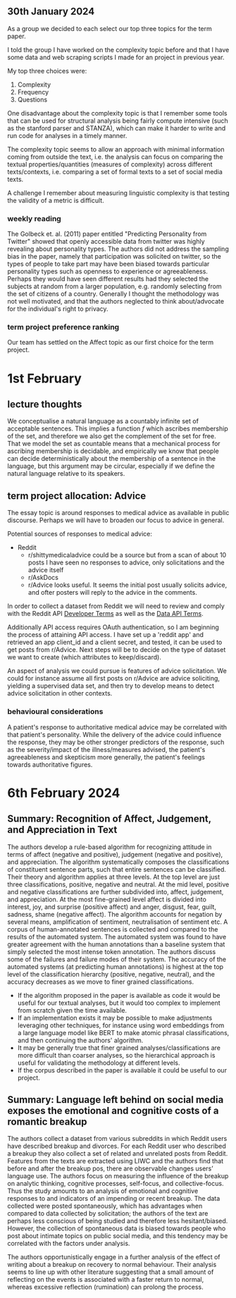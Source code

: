 
## 30th January 2024
As a group we decided to each select our top three topics
for the term paper.

I told the group I have worked on the complexity topic before
and that I have some data and web scraping scripts I made
for an project in previous year.

My top three choices were:
1. Complexity
2. Frequency
3. Questions

One disadvantage about the complexity topic is that I remember
some tools that can be used for structural analysis being fairly
compute intensive (such as the stanford parser and STANZA),
which can make it harder to
write and run code for
analyses in a timely manner.

The complexity topic seems to allow an approach
with minimal information coming from outside the text,
i.e. the analysis can focus on comparing the textual properties/quantities
(measures of complexity) across different texts/contexts,
i.e. comparing a set of formal texts to a set of social media texts.

A challenge I remember about measuring linguistic complexity is that
testing the validity of a metric is difficult.

### weekly reading
The Golbeck et. al. (2011) paper entitled "Predicting Personality from Twitter"
showed that openly accessible data from twitter was highly
revealing about personality types.
The authors did not address the sampling bias in the paper,
namely that participation was solicited on twitter,
so the types of people to take part may have been biased
towards particular personality types such as openness
to experience or agreeableness. 
Perhaps they would have seen different results had they
selected the subjects at random from a larger population,
e.g. randomly selecting from the set of citizens of a country.
Generally I thought the methodology was
not well motivated, and that the authors neglected to
think about/advocate for the individual's right to privacy.

### term project preference ranking
Our team has settled on the Affect topic as our first choice for the term project.

# 1st February
## lecture thoughts
We conceptualise a natural language as a countably infinite set of acceptable sentences.
This implies a function $f$ which ascribes membership of the set, and therefore
we also get the complement of the set for free.
That we model the set as countable means that a mechanical process for ascribing membership is decidable,
and empirically we know that people can decide deterministically about the membership of a sentence in the language,
but this argument may be circular, especially if we define the natural language relative to its speakers.

## term project allocation: Advice
The essay topic is around responses to medical advice
as available in public discourse.
Perhaps we will have to broaden our focus to advice in general.

Potential sources of responses to medical advice:

  - Reddit
    - r/shittymedicaladvice could be a source but from a scan of about 10 posts I have seen no responses to advice, only solicitations and the advice itself
    - r/AskDocs
    - r/Advice looks useful. It seems the initial post usually solicits advice, and ofter posters will reply to the advice in the comments.

In order to collect a dataset from Reddit we will need to review and comply with the Reddit API
[Developer Terms](https://www.redditinc.com/policies/developer-terms)
as well as the [Data API Terms](https://www.redditinc.com/policies/data-api-terms).

Additionally API access requires OAuth authentication, so I am beginning the process of attaining API access.
I have set up a 'reddit app' and retrieved an app client_id and a client secret, and tested, it can be used to get posts from r/Advice.
Next steps will be to decide on the type of dataset we want to create (which attributes to keep/discard).

An aspect of analysis we could pursue is features of advice solicitation. We could for instance assume all first posts on r/Advice are advice soliciting, yielding a supervised data set, and then try to develop means to detect advice solicitation in other contexts.

### behavioural considerations
A patient's response to authoritative medical advice may be correlated with
that patient's personality.
While the delivery of the advice could influence the response,
they may be other stronger predictors of the response,
such as the severity/impact of the illness/measures advised,
the patient's agreeableness and skepticism more generally,
the patient's feelings towards authoritative figures.

# 6th February 2024

## Summary: Recognition of Affect, Judgement, and Appreciation in Text
The authors develop a rule-based algorithm for recognizing attitude in terms of affect (negative and positive), judgement (negative and positive), and appreciation. The algorithm systematically composes the classifications of constituent sentence parts, such that entire sentences can be classified. Their theory and algorithm applies at three levels. At the top level are just three classifications, positive, negative and neutral. At the mid level, positive and negative classifications are further subdivided into, affect, judgement, and appreciation. At the most fine-grained level affect is divided into interest, joy, and surprise (positive affect) and anger, disgust, fear, guilt, sadness, shame (negative affect). The algorithm accounts for negation by several means, amplification of sentiment, neutralisation of sentiment etc. A corpus of human-annotated sentences is collected and compared to the results of the automated system. The automated system was found to have greater agreement with the human annotations than a baseline system that simply selected the most intense token annotation. The authors discuss some of the failures and failure modes of their system. The accuracy of the automated systems (at predicting human annotations) is highest at the top level of the classification hierarchy (positive, negative, neutral), and the accuracy decreases as we move to finer grained classifications.

- If the algorithm proposed in the paper is available as code it would be useful for our textual analyses, but it would too complex to implement from scratch given the time available.
- If an implementation exists it may be possible to make adjustments leveraging other techniques, for instance using word embeddings from a large language model like BERT to make atomic phrasal classifications, and then continuing the authors' algorithm.
- It may be generally true that finer grained analyses/classifications are more difficult than coarser analyses, so the hierarchical approach is useful for validating the methodology at different levels.
- If the corpus described in the paper is available it could be useful to our project.

## Summary: Language left behind on social media exposes the emotional and cognitive costs of a romantic breakup
The authors collect a dataset from various subreddits in which Reddit users have described breakup and divorces. For each Reddit user who described a breakup they also collect a set of related and unrelated posts from Reddit. Features from the texts are extracted using LIWC and the authors find that before and after the breakup pos, there are observable changes users’ language use. The authors focus on measuring the influence of the breakup on analytic thinking, cognitive processes, self-focus, and collective-focus. Thus the study amounts to an analysis of emotional and cognitive responses to and indicators of an impending or recent breakup.
The data collected were posted spontaneously, which has advantages when compared to data collected by solicitation; the authors of the text are perhaps less conscious of being studied and therefore less hesitant/biased.
However, the collection of spontaneous data is biased towards people who post about intimate topics on public social media,
and this tendency may be correlated with the factors under analysis.

The authors opportunistically engage in a further analysis of the effect of writing about a breakup on recovery to normal behaviour.
Their analysis seems to line up with other literature suggesting that a small amount of reflecting on the events
is associated with a faster return to normal, whereas excessive reflection (rumination) can prolong the process.
